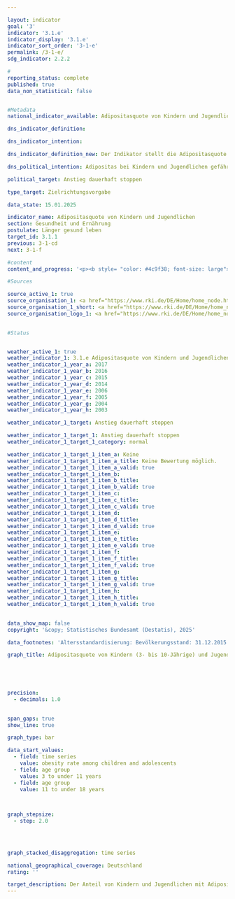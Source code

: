 ```yaml
---

layout: indicator        
goal: '3'        
indicator: '3.1.e'        
indicator_display: '3.1.e'        
indicator_sort_order: '3-1-e'        
permalink: /3-1-e/        
sdg_indicator: 2.2.2        

#
reporting_status: complete        
published: true        
data_non_statistical: false        


#Metadata        
national_indicator_available: Adipositasquote von Kindern und Jugendlichen        

dns_indicator_definition:         

dns_indicator_intention:         

dns_indicator_definition_new: Der Indikator stellt die Adipositasquote von Kindern (3- bis 10-Jährige) und Jugendlichen (11- bis 17-Jährige) an allen Personen derselben Altersgruppe (in Prozent) dar. Bei Kindern und Jugendlichen werden zur Definition von Übergewicht und Adipositas das Alter und Geschlecht verwendet, um die <abbr title="Body Mass Index" tabindex="0">BMI</abbr>-Werte (Body-Mass-Index) mit einer definierten Referenzpopulation zu vergleichen. Als Vergleichsmaßstab werden die Perzentil-Referenzwerte nach Kromeyer-Hauschild verwendet, die die Arbeitsgemeinschaft Adipositas im Kinder- und Jugendalter (<abbr title="Arbeitsgemeinschaft Adipositas im Kinder- und Jugendalter" tabindex="0">AGA</abbr>) empfiehlt. Liegt der <abbr title="Body Mass Index" tabindex="0">BMI</abbr>-Wert oberhalb des 90. alters- und geschlechtsspezifischen Perzentils der Referenzpopulation (> <abbr title="90. Perzentil" tabindex="0">P90</abbr>), das heißt im Bereich derjenigen 10&nbsp;% der Referenzgruppe mit den höchsten <abbr title="Body Mass Index" tabindex="0">BMI</abbr>-Werten, handelt es sich bei Kindern und Jugendlichen um Übergewicht. Liegt der <abbr title="Body Mass Index" tabindex="0">BMI</abbr>-Wert oberhalb des 97. Perzentils der Referenzpopulation (also so hoch wie bei den 3&nbsp;% Kindern <abbr title="beziehungsweise" tabindex="0">bzw.</abbr> Jugendlichen mit den höchsten <abbr title="Body Mass Index" tabindex="0">BMI</abbr>-Werten), handelt es sich um Adipositas (> <abbr title="97. Perzentil" tabindex="0">P97</abbr>).        

dns_political_intention: Adipositas bei Kindern und Jugendlichen gefährdet die altersübliche Entwicklung. Ausgrenzung und sozialer Rückzug sind die Folgen und führen zusätzlich sowohl zu gesundheitlichen als auch zu gesellschaftlichen Problemen. Ein Großteil der bereits adipösen Kinder und Jugendlichen leidet auch im Erwachsenenalter an Adipositas.        

political_target: Anstieg dauerhaft stoppen        

type_target: Zielrichtungsvorgabe        

data_state: 15.01.2025        

indicator_name: Adipositasquote von Kindern und Jugendlichen        
section: Gesundheit und Ernährung        
postulate: Länger gesund leben        
target_id: 3.1.1        
previous: 3-1-cd        
next: 3-1-f        

#content         
content_and_progress: '<p><b style= "color: #4c9f38; font-size: large">3.1.e Adipositasquote von Kindern und Jugendlichen</b><br><br>Der Body Mass Index (<abbr title="Body Mass Index" tabindex="0">BMI</abbr>) dient als Richtwert zur Einschätzung von Übergewicht und insbesondere von Adipositas. Er berechnet sich aus dem Verhältnis des Körpergewichts zum Quadrat der Körpergröße (in der Einheit <abbr title="Kilogramm pro Quadratmeter" tabindex="0">kg/m²</abbr>), berücksichtigt jedoch nicht die individuelle Zusammensetzung der Körpermasse.<br><br>Da sich das Verhältnis von Körpergröße zu Körpergewicht im Kindes- und Jugendalter kontinuierlich verändert, existieren keine einheitlichen Grenzwerte zur Klassifikation von Übergewicht und Adipositas über alle Altersgruppen hinweg. Deshalb werden alters- und geschlechtsspezifische <abbr title="Body Mass Index" tabindex="0">BMI</abbr>-Perzentilkurven herangezogen, die die Verteilung des <abbr title="Body Mass Index" tabindex="0">BMI</abbr> in einer Referenzpopulation abbilden. Somit können die <abbr title="Body Mass Index" tabindex="0">BMI</abbr>-Werte der Kinder und Jugendlichen im Vergleich zu gleichaltrigen Jungen oder Mädchen eingeordnet werden. In Deutschland wird Adipositas anhand des Referenzsystems von Kromeyer-Hauschild et al. definiert. Diese zugrunde liegenden Referenzwerte basieren auf Erhebungen zu Körpergröße und Körpergewicht, die zwischen 1985&nbsp;und 1998&nbsp;in verschiedenen Regionen Deutschlands mit unterschiedlichen Methoden durchgeführt wurden.<br><br>Ein <abbr title="Body Mass Index" tabindex="0">BMI</abbr> oberhalb des 97. Perzentils (> <abbr title="97. Perzentil" tabindex="0">P97</abbr>) wird als Adipositas definiert. So gelten beispielsweise Kinder im Alter von 3&nbsp;bis unter 4&nbsp;Jahren mit einem <abbr title="Body Mass Index" tabindex="0">BMI</abbr> von 18,8&nbsp;<abbr title="Kilogramm pro Quadratmeter" tabindex="0">kg/m²</abbr> als adipös.<br><br>Die Datengrundlage für diesen Indikator stammt vom Robert Koch-Institut (<abbr title="Robert Koch-Institut" tabindex="0">RKI</abbr>). Die erste bundesweit repräsentative Erhebung zur Gesundheit von Kindern und Jugendlichen in Deutschland (<abbr title="Studie zur Gesundheit von Kindern und Jugendlichen in Deutschland" tabindex="0">KiGGS</abbr>) wurde zwischen 2003&nbsp;und 2006&nbsp;durchgeführt. Vergleichbare Daten liegen aus der zweiten Erhebungswelle (<abbr title="Studie zur Gesundheit von Kindern und Jugendlichen in Deutschland" tabindex="0">KiGGS</abbr> Welle 2) für den Zeitraum 2014&nbsp;bis 2017&nbsp;vor. Um einen Vergleich über die Zeit hinweg&nbsp;–&nbsp;unabhängig von demografischen Veränderungen&nbsp;–&nbsp;zu ermöglichen, wurden die Ergebnisse auf den Bevölkerungsstand zum 31.12.2015&nbsp;standardisiert.<br><br>Im Zeitraum 2014&nbsp;bis 2017&nbsp;wurden 3,9&nbsp;% der 3- bis 10-Jährigen und 8,0&nbsp;% der 11- bis 17-Jährigen als adipös eingestuft. In der jüngeren Altersgruppe traten keine geschlechtsspezifischen Unterschiede auf. Bei den 11- bis 17-Jährigen lag der Anteil adipöser Mädchen bei 7,2&nbsp;%, der der Jungen bei 8,7&nbsp;%.<br><br>Zum Vergleich: Zwischen 2003&nbsp;und 2006&nbsp;lag der Anteil adipöser Kinder im Alter von 3&nbsp;bis 10&nbsp;Jahren bei 5,2&nbsp;%, bei den 11- bis 17-Jährigen bei 8,3&nbsp;%. Auch in diesem Zeitraum zeigten sich in der jüngeren Altersgruppe keine Unterschiede zwischen den Geschlechtern. In der älteren Gruppe waren 8,2&nbsp;% der Mädchen und 8,4&nbsp;% der Jungen adipös.<br><br>Insgesamt zeigt sich bei den 3- bis 10-Jährigen im Vergleich zum ersten Erhebungszeitraum ein Rückgang der Adipositasquote, während sich bei den 11- bis 17-Jährigen lediglich geringfügige Veränderungen beobachten lassen.<br><br>Entscheidende Einflussfaktoren für die Entstehung von Übergewicht und Adipositas sind das Ernährungs- und Bewegungsverhalten. Diese variieren deutlich in Abhängigkeit vom sozioökonomischen Status (<abbr title="Socioeconomic status (Sozioökonomischer Status)" tabindex="0">SES</abbr>). Die Ergebnisse der <abbr title="Studie zur Gesundheit von Kindern und Jugendlichen in Deutschland" tabindex="0">KiGGS</abbr> Welle 2&nbsp;bestätigen, dass sich 3- bis 17-jährige Kinder und Jugendliche mit niedrigem <abbr title="Socioeconomic status (Sozioökonomischer Status)" tabindex="0">SES</abbr> häufiger ungesund ernähren und seltener sportlich betätigen als Gleichaltrige aus sozial bessergestellten Familien.<br><br>Das Risiko für Übergewicht und Adipositas ist bei Kindern und Jugendlichen mit niedrigem <abbr title="Socioeconomic status (Sozioökonomischer Status)" tabindex="0">SES</abbr> etwa drei- bis viermal so hoch wie bei Gleichaltrigen mit hohem <abbr title="Socioeconomic status (Sozioökonomischer Status)" tabindex="0">SES</abbr>. Beide Gruppen umfassen jeweils rund 20&nbsp;% der Studienpopulation.</p>'                

#Sources        

source_active_1: true
source_organisation_1: <a href="https://www.rki.de/DE/Home/home_node.html" target="_blank" onclick="return confirm_alert('des RKI', 'De')">Robert Koch-Institut</a>
source_organisation_1_short: <a href="https://www.rki.de/DE/Home/home_node.html" target="_blank" onclick="return confirm_alert('des RKI', 'De')">Robert Koch-Institut</a>
source_organisation_logo_1: <a href="https://www.rki.de/DE/Home/home_node.html" target="_blank" onclick="return confirm_alert('des RKI', 'De')"><img src="https://dnsTestEnvironment.github.io/dns-indicators/public/OrgImgDe/rki.png" alt="Robert Koch-Institut" title=" Klicken Sie hier um zur Homepage der Organisation Robert Koch-Institut zu gelangen." style="height:60px; width:148px; border:transparent"/></a>
        

#Status        


weather_active_1: true
weather_indicator_1: 3.1.e Adipositasquote von Kindern und Jugendlichen
weather_indicator_1_year_a: 2017
weather_indicator_1_year_b: 2016
weather_indicator_1_year_c: 2015
weather_indicator_1_year_d: 2014
weather_indicator_1_year_e: 2006
weather_indicator_1_year_f: 2005
weather_indicator_1_year_g: 2004
weather_indicator_1_year_h: 2003

weather_indicator_1_target: Anstieg dauerhaft stoppen

weather_indicator_1_target_1: Anstieg dauerhaft stoppen
weather_indicator_1_target_1_category: normal

weather_indicator_1_target_1_item_a: Keine
weather_indicator_1_target_1_item_a_title: Keine Bewertung möglich.
weather_indicator_1_target_1_item_a_valid: true
weather_indicator_1_target_1_item_b: 
weather_indicator_1_target_1_item_b_title: 
weather_indicator_1_target_1_item_b_valid: true
weather_indicator_1_target_1_item_c: 
weather_indicator_1_target_1_item_c_title: 
weather_indicator_1_target_1_item_c_valid: true
weather_indicator_1_target_1_item_d: 
weather_indicator_1_target_1_item_d_title: 
weather_indicator_1_target_1_item_d_valid: true
weather_indicator_1_target_1_item_e: 
weather_indicator_1_target_1_item_e_title: 
weather_indicator_1_target_1_item_e_valid: true
weather_indicator_1_target_1_item_f: 
weather_indicator_1_target_1_item_f_title: 
weather_indicator_1_target_1_item_f_valid: true
weather_indicator_1_target_1_item_g: 
weather_indicator_1_target_1_item_g_title: 
weather_indicator_1_target_1_item_g_valid: true
weather_indicator_1_target_1_item_h: 
weather_indicator_1_target_1_item_h_title: 
weather_indicator_1_target_1_item_h_valid: true        
        

data_show_map: false        
copyright: '&copy; Statistisches Bundesamt (Destatis), 2025'        

data_footnotes: 'Altersstandardisierung: Bevölkerungsstand: 31.12.2015.<br>• Die Daten basieren auf einer Sonderauswertung und sind nicht öffentlich zugänglich.<br>• Die nächste Datenaktualisierung (Zeitraum 2023/2024) ist im Laufe des Jahres 2025&nbsp;geplant.'        

graph_title: Adipositasquote von Kindern (3- bis 10-Jährige) und Jugendlichen (11- bis 17-Jährige)        

        

        

precision: 
  - decimals: 1.0
            

span_gaps: true        
show_line: true        

graph_type: bar                

data_start_values: 
  - field: time series
    value: obesity rate among children and adolescents
  - field: age group
    value: 3 to under 11 years
  - field: age group
    value: 11 to under 18 years        

        

graph_stepsize: 
  - step: 2.0
            

        

graph_stacked_disaggregation: time series                

national_geographical_coverage: Deutschland                
rating: ''        

target_description: Der Anteil von Kindern und Jugendlichen mit Adipositas soll sinken oder konstant bleiben.<br><br>Keine Bewertung möglich. Zu wenig Datenpunkte.        
---
```


